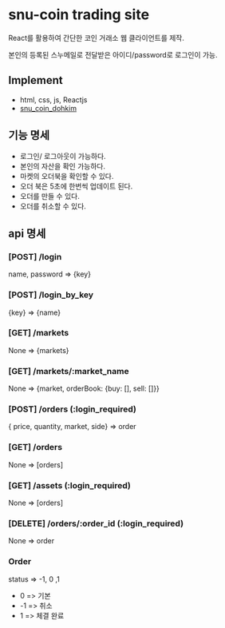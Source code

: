 # snu-coin trading site

React를 활용하여 간단한 코인 거래소 웹 클라이언트를 제작.

본인의 등록된 스누메일로 전달받은 아이디/password로 로그인이 가능.


## Implement
- html, css, js, Reactjs
- [snu_coin_dohkim](https://snu_coin_dohkim.surge.sh)

## 기능 명세

* 로그인/ 로그아웃이 가능하다.
* 본인의 자산을 확인 가능하다.
* 마켓의 오더북을 확인할 수 있다. 
* 오더 북은 5초에 한번씩 업데이트 된다.
* 오더를 만들 수 있다.
* 오더를 취소할 수 있다. 

## api 명세
 ### [POST] /login
 name, password => {key}
 
 ### [POST] /login_by_key
 {key} => {name}
 
 ### [GET] /markets
 None => {markets}
 
 ### [GET] /markets/:market_name
 None => {market, orderBook: {buy: [], sell: []}}
 
 ### [POST] /orders (:login_required)
 { price, quantity, market, side} => order

 ### [GET] /orders
 None => [orders]
 
 ### [GET] /assets (:login_required)
 None => [orders]
 

 ### [DELETE] /orders/:order_id (:login_required)
 None => order
 
 ### Order
 status => -1, 0 ,1 
 
- 0 => 기본
- -1 => 취소 
- 1 => 체결 완료

